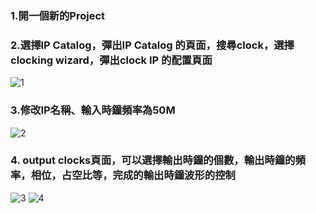 ### 1.開一個新的Project
### 2.選擇IP Catalog，彈出IP Catalog 的頁面，搜尋clock，選擇clocking wizard，彈出clock IP 的配置頁面

![1](https://user-images.githubusercontent.com/68816726/181781859-4a2c7ad4-f31f-47d1-a7ae-10fc8828d483.png)

### 3.修改IP名稱、輸入時鐘頻率為50M

![2](https://user-images.githubusercontent.com/68816726/181782169-46f7f349-ca8e-49ba-98fd-520ed14ae3ee.png)

### 4. output clocks頁面，可以選擇輸出時鐘的個數，輸出時鐘的頻率，相位，占空比等，完成的輸出時鐘波形的控制

![3](https://user-images.githubusercontent.com/68816726/181782992-666b3942-a5f4-46c7-bd2d-fddee1c4a910.png)
![4](https://user-images.githubusercontent.com/68816726/181783253-bf3b2b30-00a9-4229-b431-9208ce9a25e7.png)
